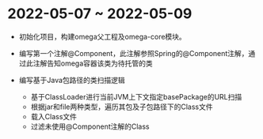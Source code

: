 # 2022-05-07 ~ 2022-05-09

- 初始化项目，构建omega父工程及omega-core模块。

- 编写第一个注解@Component，此注解参照Spring的@Component注解，通过此注解告知omega容器该类为待托管的类

- 编写基于Java包路径的类扫描逻辑

  - 基于ClassLoader进行当前JVM上下文指定basePackage的URL扫描
  - 根据jar和file两种类型，遍历其包及子包路径下的Class文件
  - 载入Class文件
  - 过滤未使用@Component注解的Class